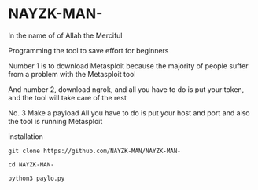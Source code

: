 # NAYZK-MAN-

In the name of of Allah the Merciful 

Programming the tool to save effort for beginners

Number 1 is to download Metasploit because the majority of people suffer from a problem with the Metasploit tool  

And number 2, download ngrok, and all you have to do is put your token, and the tool will take care of the rest 

No. 3 Make a payload All you have to do is put your host and port and also the tool is running Metasploit 

installation 

`git clone https://github.com/NAYZK-MAN/NAYZK-MAN-`

`cd NAYZK-MAN-`

`python3 paylo.py`
